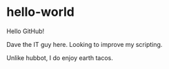 # hello-world

Hello GitHub!

Dave the IT guy here. Looking to improve my scripting.

Unlike hubbot, I do enjoy earth tacos.
